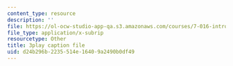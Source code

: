 ```yaml
---
content_type: resource
description: ''
file: https://ol-ocw-studio-app-qa.s3.amazonaws.com/courses/7-016-introductory-biology-fall-2018/d24b296b2235514e16409a2490b0df49_CALYA11terw.srt
file_type: application/x-subrip
resourcetype: Other
title: 3play caption file
uid: d24b296b-2235-514e-1640-9a2490b0df49
---
```


